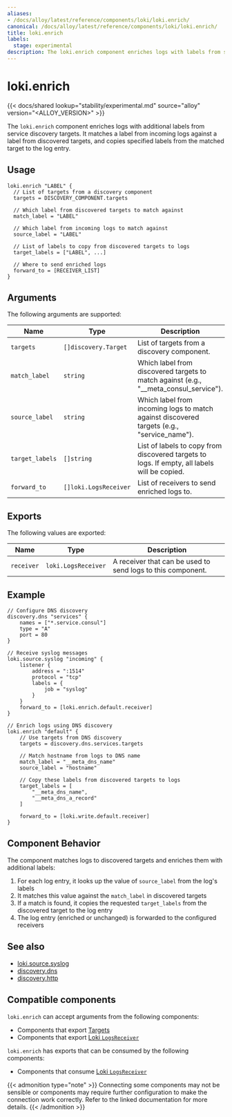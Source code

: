 ```yaml
---
aliases:
- /docs/alloy/latest/reference/components/loki/loki.enrich/
canonical: /docs/alloy/latest/reference/components/loki/loki.enrich/
title: loki.enrich
labels:
  stage: experimental
description: The loki.enrich component enriches logs with labels from service discovery.
---
```


# loki.enrich

{{< docs/shared lookup="stability/experimental.md" source="alloy" version="<ALLOY_VERSION>" >}}

The `loki.enrich` component enriches logs with additional labels from service discovery targets. It matches a label from incoming logs against a label from discovered targets, and copies specified labels from the matched target to the log entry.

## Usage

```alloy
loki.enrich "LABEL" {
  // List of targets from a discovery component
  targets = DISCOVERY_COMPONENT.targets
  
  // Which label from discovered targets to match against
  match_label = "LABEL"
  
  // Which label from incoming logs to match against
  source_label = "LABEL"
  
  // List of labels to copy from discovered targets to logs
  target_labels = ["LABEL", ...]
  
  // Where to send enriched logs
  forward_to = [RECEIVER_LIST]
}
```

## Arguments

The following arguments are supported:

Name | Type | Description | Default | Required
---- | ---- | ----------- | ------- | --------
`targets` | `[]discovery.Target` | List of targets from a discovery component. | | yes
`match_label` | `string` | Which label from discovered targets to match against (e.g., "__meta_consul_service"). | | yes
`source_label` | `string` | Which label from incoming logs to match against discovered targets (e.g., "service_name"). | | yes
`target_labels` | `[]string` | List of labels to copy from discovered targets to logs. If empty, all labels will be copied. | | no
`forward_to` | `[]loki.LogsReceiver` | List of receivers to send enriched logs to. | | yes

## Exports

The following values are exported:

Name | Type | Description
---- | ---- | -----------
`receiver` | `loki.LogsReceiver` | A receiver that can be used to send logs to this component.

## Example

```alloy
// Configure DNS discovery
discovery.dns "services" {
    names = ["*.service.consul"]
    type = "A"
    port = 80
}

// Receive syslog messages
loki.source.syslog "incoming" {
    listener {
        address = ":1514"
        protocol = "tcp"
        labels = {
            job = "syslog"
        }
    }
    forward_to = [loki.enrich.default.receiver]
}

// Enrich logs using DNS discovery
loki.enrich "default" {
    // Use targets from DNS discovery
    targets = discovery.dns.services.targets

    // Match hostname from logs to DNS name
    match_label = "__meta_dns_name"
    source_label = "hostname"

    // Copy these labels from discovered targets to logs
    target_labels = [
        "__meta_dns_name",
        "__meta_dns_a_record"
    ]

    forward_to = [loki.write.default.receiver]
}
```

## Component Behavior

The component matches logs to discovered targets and enriches them with additional labels:

1. For each log entry, it looks up the value of `source_label` from the log's labels
2. It matches this value against the `match_label` in discovered targets
3. If a match is found, it copies the requested `target_labels` from the discovered target to the log entry
4. The log entry (enriched or unchanged) is forwarded to the configured receivers

## See also

* [loki.source.syslog](../loki.source.syslog/)
* [discovery.dns](../discovery/discovery.dns/)
* [discovery.http](../discovery/discovery.http/) <!-- START GENERATED COMPATIBLE COMPONENTS -->

## Compatible components

`loki.enrich` can accept arguments from the following components:

- Components that export [Targets](../../../compatibility/#targets-exporters)
- Components that export [Loki `LogsReceiver`](../../../compatibility/#loki-logsreceiver-exporters)

`loki.enrich` has exports that can be consumed by the following components:

- Components that consume [Loki `LogsReceiver`](../../../compatibility/#loki-logsreceiver-consumers)

{{< admonition type="note" >}}
Connecting some components may not be sensible or components may require further configuration to make the connection work correctly.
Refer to the linked documentation for more details.
{{< /admonition >}}

<!-- END GENERATED COMPATIBLE COMPONENTS -->